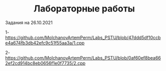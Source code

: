 <h1 align="center">Лабораторные работы</h1>

Задания на 26.10.2021

1- https://github.com/MolchanovArtemPerm/Labs_PSTU/blob/47ddd5df10ccbe4a674fb3db42efc9c51f55aa3a/1.cpp

2- https://github.com/MolchanovArtemPerm/Labs_PSTU/blob/0af60ef8bea662ef2cd914bc8eb0656f1e0f7735/2.cpp

